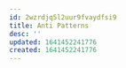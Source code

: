 ```yaml
---
id: 2wzrdjq5l2uur9fvaydfsi9
title: Anti Patterns
desc: ''
updated: 1641452241776
created: 1641452241776
---
```



